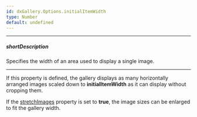 ```yaml
---
id: dxGallery.Options.initialItemWidth
type: Number
default: undefined
---
```

---
##### shortDescription
Specifies the width of an area used to display a single image.

---
If this property is defined, the gallery displays as many horizontally arranged images scaled down to **initialItemWidth** as it can display without cropping them.

If the [stretchImages](/api-reference/10%20UI%20Components/dxGallery/1%20Configuration/stretchImages.md '{basewidgetpath}/Configuration/#stretchImages') property is set to **true**, the image sizes can be enlarged to fit the gallery width.